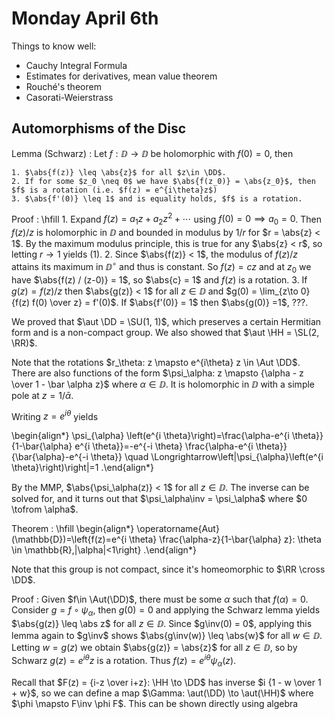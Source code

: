 # Monday April 6th

Things to know well:

- Cauchy Integral Formula
- Estimates for derivatives, mean value theorem
- Rouché's theorem
- Casorati-Weierstrass

## Automorphisms of the Disc

Lemma (Schwarz)
:   Let $f: \DD \to \DD$ be holomorphic with $f(0) = 0$, then

    1. $\abs{f(z)} \leq \abs{z}$ for all $z\in \DD$.
    2. If for some $z_0 \neq 0$ we have $\abs{f(z_0)} = \abs{z_0}$, then $f$ is a rotation (i.e. $f(z) = e^{i\theta}z$)
    3. $\abs{f'(0)} \leq 1$ and is equality holds, $f$ is a rotation.

Proof
:   \hfill
    1. Expand $f(z) = a_1 z + a_2 z^2 + \cdots$ using $f(0) = 0 \implies a_0 = 0$.
      Then $f(z)/z$ is holomorphic in $\DD$ and bounded in modulus by $1/r$ for $r = \abs{z} < 1$.
      By the maximum modulus principle, this is true for any $\abs{z} < r$, so letting $r\to 1$ yields (1).
    2. Since $\abs{f(z)} < 1$, the modulus of $f(z)/z$ attains its maximum in $\DD^\circ$ and thus is constant.
      So $f(z) = cz$ and at $z_0$ we have $\abs{f(z) / (z-0)} = 1$, so $\abs{c} = 1$ and $f(z)$ is a rotation.
    3. If $g(z) = f(z)/z$ then $\abs{g(z)} < 1$ for all $z\in \DD$ and $g(0) = \lim_{z\to 0} {f(z) f(0) \over z} = f'(0)$.
      If $\abs{f'(0)} = 1$ then $\abs{g(0)} =1$, ???.

We proved that $\aut \DD = \SU(1, 1)$, which preserves a certain Hermitian form and is a non-compact group.
We also showed that $\aut \HH = \SL(2, \RR)$.

Note that the rotations $r_\theta: z \mapsto e^{i\theta} z \in \Aut \DD$.
There are also functions of the form $\psi_\alpha: z \mapsto {\alpha - z \over 1 - \bar \alpha z}$ where $\alpha \in \DD$.
It is holomorphic in $\DD$ with a simple pole at $z= 1/\bar \alpha$.

Writing $z= e^{i\theta}$ yields

\begin{align*}
\psi_{\alpha} 
\left(e^{i \theta}\right)=\frac{\alpha-e^{i \theta}}{1-\bar{\alpha} e^{i \theta}}=-e^{-i \theta} \frac{\alpha-e^{i \theta}}{\bar{\alpha}-e^{-i \theta}} \quad \Longrightarrow\left|\psi_{\alpha}\left(e^{i \theta}\right)\right|=1
.\end{align*}

By the MMP, $\abs{\psi_\alpha(z)} < 1$ for all $z\in \DD$.
The inverse can be solved for, and it turns out that $\psi_\alpha\inv = \psi_\alpha$ where $0 \tofrom \alpha$.

Theorem
:   \hfill
    \begin{align*}
    \operatorname{Aut}(\mathbb{D})=\left\{f(z)=e^{i \theta} \frac{\alpha-z}{1-\bar{\alpha} z}: \theta \in \mathbb{R},|\alpha|<1\right\}
    .\end{align*}

Note that this group is not compact, since it's homeomorphic to $\RR \cross \DD$.

Proof
:   Given $f\in \Aut(\DD)$, there must be some $\alpha$ such that $f(\alpha) = 0$.
    Consider $g = f\circ \psi_\alpha$, then $g(0) = 0$ and applying the Schwarz lemma yields $\abs{g(z)} \leq \abs z$ for all $z \in \DD$.
    Since $g\inv(0) = 0$, applying this lemma again to $g\inv$ shows $\abs{g\inv(w)} \leq \abs{w}$ for all $w\in \DD$.
    Letting $w = g(z)$ we obtain $\abs{g(z)} = \abs{z}$ for all $z\in \DD$, so by Schwarz $g(z) = e^{i\theta}z$ is a rotation.
    Thus $f(z) = e^{i\theta} \psi_\alpha(z)$.

Recall that $F(z) = {i-z \over i+z}: \HH \to \DD$ has inverse $i {1 - w \over 1 + w}$, so we can define a map $\Gamma: \aut(\DD) \to \aut(\HH)$ where $\phi \mapsto F\inv \phi F$.
This can be shown directly using algebra
